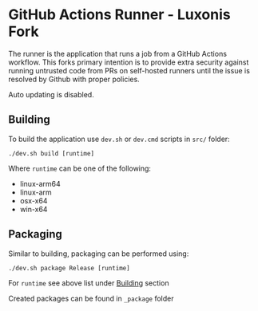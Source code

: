 
# GitHub Actions Runner - Luxonis Fork

The runner is the application that runs a job from a GitHub Actions workflow. This forks primary intention is to provide extra security against running untrusted code from PRs on self-hosted runners until the issue is resolved by Github with proper policies.

Auto updating is disabled.

## Building

To build the application use `dev.sh` or `dev.cmd` scripts in `src/` folder:
```
./dev.sh build [runtime]
```
Where `runtime` can be one of the following:
  - linux-arm64
  - linux-arm
  - osx-x64
  - win-x64
  
## Packaging

Similar to building, packaging can be performed using:
```
./dev.sh package Release [runtime]
```
For `runtime` see above list under [Building](#Building) section

Created packages can be found in `_package` folder